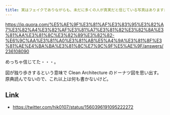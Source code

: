 ```yaml
---
title: 実はフェイクでありながらも、未だに多くの人が真実だと信じている写真はありますか？に対する萩原 遼 (Ryo Hagiwara)さんの回答 - Quora
---
```


https://jp.quora.com/%E5%AE%9F%E3%81%AF%E3%83%95%E3%82%A7%E3%82%A4%E3%82%AF%E3%81%A7%E3%81%82%E3%82%8A%E3%81%AA%E3%81%8C%E3%82%89%E3%82%82-%E6%9C%AA%E3%81%A0%E3%81%AB%E5%A4%9A%E3%81%8F%E3%81%AE%E4%BA%BA%E3%81%8C%E7%9C%9F%E5%AE%9F/answers/236108090

めっちゃ信じてた・・・。

図が独り歩きするという意味で Clean Architecture のドーナツ図を思い出す。
原典読んでないので、これ以上は何も書かないけど。

## Link

- https://twitter.com/hik0107/status/1560396191095222272
